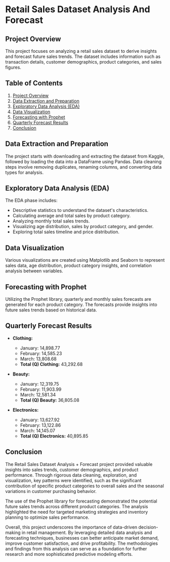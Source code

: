 # Retail Sales Dataset Analysis And Forecast

## Project Overview
This project focuses on analyzing a retail sales dataset to derive insights and forecast future sales trends. The dataset includes information such as transaction details, customer demographics, product categories, and sales figures.

## Table of Contents
1. [Project Overview](#project-overview)
2. [Data Extraction and Preparation](#data-extraction-and-preparation)
3. [Exploratory Data Analysis (EDA)](#exploratory-data-analysis-eda)
4. [Data Visualization](#data-visualization)
5. [Forecasting with Prophet](#forecasting-with-prophet)
6. [Quarterly Forecast Results](#quarterly-forecast-results)
7. [Conclusion](#conclusion)

## Data Extraction and Preparation
The project starts with downloading and extracting the dataset from Kaggle, followed by loading the data into a DataFrame using Pandas. Data cleaning steps involve removing duplicates, renaming columns, and converting data types for analysis.

## Exploratory Data Analysis (EDA)
The EDA phase includes:
- Descriptive statistics to understand the dataset's characteristics.
- Calculating average and total sales by product category.
- Analyzing monthly total sales trends.
- Visualizing age distribution, sales by product category, and gender.
- Exploring total sales timeline and price distribution.

## Data Visualization
Various visualizations are created using Matplotlib and Seaborn to represent sales data, age distribution, product category insights, and correlation analysis between variables.

## Forecasting with Prophet
Utilizing the Prophet library, quarterly and monthly sales forecasts are generated for each product category. The forecasts provide insights into future sales trends based on historical data.

## Quarterly Forecast Results

- **Clothing:**
  - January: 14,898.77
  - February: 14,585.23
  - March: 13,808.68
  - **Total (Q) Clothing:** 43,292.68

- **Beauty:**
  - January: 12,319.75
  - February: 11,903.99
  - March: 12,581.34
  - **Total (Q) Beauty:** 36,805.08

- **Electronics:**
  - January: 13,627.92
  - February: 13,122.86
  - March: 14,145.07
  - **Total (Q) Electronics:** 40,895.85

## Conclusion

The Retail Sales Dataset Analysis + Forecast project provided valuable insights into sales trends, customer demographics, and product performance. Through rigorous data cleaning, exploration, and visualization, key patterns were identified, such as the significant contribution of specific product categories to overall sales and the seasonal variations in customer purchasing behavior.

The use of the Prophet library for forecasting demonstrated the potential future sales trends across different product categories. The analysis highlighted the need for targeted marketing strategies and inventory planning to optimize sales performance.

Overall, this project underscores the importance of data-driven decision-making in retail management. By leveraging detailed data analysis and forecasting techniques, businesses can better anticipate market demand, improve customer satisfaction, and drive profitability. The methodologies and findings from this analysis can serve as a foundation for further research and more sophisticated predictive modeling efforts.
